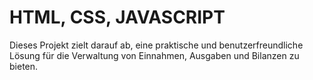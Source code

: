 # HTML, CSS, JAVASCRIPT

Dieses Projekt zielt darauf ab, eine praktische und benutzerfreundliche
Lösung für die Verwaltung von Einnahmen, Ausgaben und Bilanzen zu bieten.

